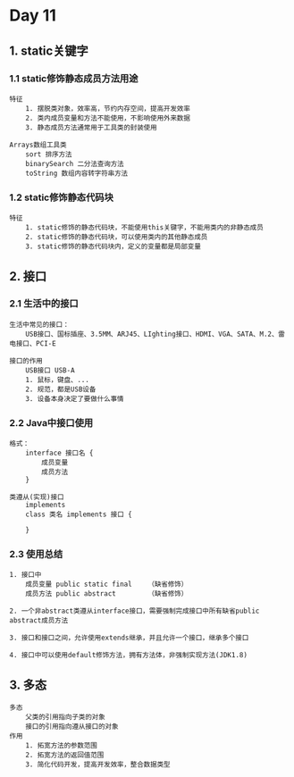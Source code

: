# Day 11

## 1. static关键字

### 1.1 static修饰静态成员方法用途

```
特征
	1. 摆脱类对象，效率高，节约内存空间，提高开发效率
	2. 类内成员变量和方法不能使用，不影响使用外来数据
	3. 静态成员方法通常用于工具类的封装使用

Arrays数组工具类
	sort 排序方法
	binarySearch 二分法查询方法
	toString 数组内容转字符串方法
```

### 1.2 static修饰静态代码块

```
特征
	1. static修饰的静态代码块，不能使用this关键字，不能用类内的非静态成员
	2. static修饰的静态代码块，可以使用类内的其他静态成员
	3. static修饰的静态代码块内，定义的变量都是局部变量
```

## 2. 接口

### 2.1 生活中的接口

```
生活中常见的接口：
	USB接口、国标插座、3.5MM、ARJ45、LIghting接口、HDMI、VGA、SATA、M.2、雷电接口、PCI-E

接口的作用
	USB接口 USB-A
	1. 鼠标，键盘、...
	2. 规范，都是USB设备
	3. 设备本身决定了要做什么事情
```

### 2.2 Java中接口使用

```
格式：
	interface 接口名 {
		成员变量
		成员方法
	}
	
类遵从(实现)接口
	implements
	class 类名 implements 接口 {
		
	}
```

### 2.3 使用总结

```
1. 接口中
	成员变量 public static final 	（缺省修饰）
	成员方法 public abstract     	（缺省修饰）
	
2. 一个非abstract类遵从interface接口，需要强制完成接口中所有缺省public abstract成员方法

3. 接口和接口之间，允许使用extends继承，并且允许一个接口，继承多个接口

4. 接口中可以使用default修饰方法，拥有方法体，非强制实现方法(JDK1.8)
```

## 3. 多态

```
多态
	父类的引用指向子类的对象
	接口的引用指向遵从接口的对象
作用
	1. 拓宽方法的参数范围
	2. 拓宽方法的返回值范围
	3. 简化代码开发，提高开发效率，整合数据类型
```

